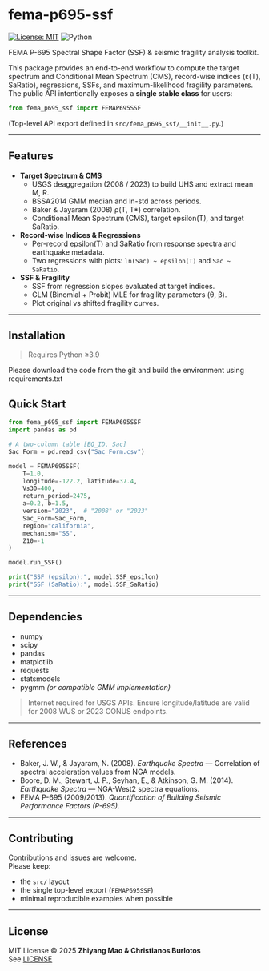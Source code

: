 # fema-p695-ssf

[![License: MIT](https://img.shields.io/badge/license-MIT-green.svg)](./LICENSE)
![Python](https://img.shields.io/badge/python-3.9%20|%203.10%20|%203.11%20|%203.12-blue)

FEMA P-695 Spectral Shape Factor (SSF) & seismic fragility analysis toolkit.

This package provides an end-to-end workflow to compute the target spectrum and Conditional Mean Spectrum (CMS), 
record-wise indices (ε(T), SaRatio), regressions, SSFs, and maximum-likelihood fragility parameters. 
The public API intentionally exposes a **single stable class** for users:

```python
from fema_p695_ssf import FEMAP695SSF
```

(Top-level API export defined in `src/fema_p695_ssf/__init__.py`.)

---

## Features

- **Target Spectrum & CMS**
  - USGS deaggregation (2008 / 2023) to build UHS and extract mean M, R.
  - BSSA2014 GMM median and ln-std across periods.
  - Baker & Jayaram (2008) ρ(T, T*) correlation.
  - Conditional Mean Spectrum (CMS), target epsilon(T), and target SaRatio.
- **Record-wise Indices & Regressions**
  - Per-record epsilon(T) and SaRatio from response spectra and earthquake metadata.
  - Two regressions with plots: `ln(Sac) ~ epsilon(T)` and `Sac ~ SaRatio`.
- **SSF & Fragility**
  - SSF from regression slopes evaluated at target indices.
  - GLM (Binomial + Probit) MLE for fragility parameters (θ, β).
  - Plot original vs shifted fragility curves.

---



## Installation

> Requires Python ≥3.9

Please download the code from the git and build the environment using requirements.txt
## Quick Start

```python
from fema_p695_ssf import FEMAP695SSF
import pandas as pd

# A two-column table [EQ_ID, Sac]
Sac_Form = pd.read_csv("Sac_Form.csv")

model = FEMAP695SSF(
    T=1.0,
    longitude=-122.2, latitude=37.4,
    Vs30=400,
    return_period=2475,
    a=0.2, b=1.5,
    version="2023",  # "2008" or "2023"
    Sac_Form=Sac_Form,
    region="california",
    mechanism="SS",
    Z10=-1
)

model.run_SSF()

print("SSF (epsilon):", model.SSF_epsilon)
print("SSF (SaRatio):", model.SSF_SaRatio)
```

---

## Dependencies

- numpy
- scipy
- pandas
- matplotlib
- requests
- statsmodels
- pygmm *(or compatible GMM implementation)*

> Internet required for USGS APIs. Ensure longitude/latitude are valid for 2008 WUS or 2023 CONUS endpoints.

---

## References

- Baker, J. W., & Jayaram, N. (2008). *Earthquake Spectra* — Correlation of spectral acceleration values from NGA models.
- Boore, D. M., Stewart, J. P., Seyhan, E., & Atkinson, G. M. (2014). *Earthquake Spectra* — NGA-West2 spectra equations.
- FEMA P-695 (2009/2013). *Quantification of Building Seismic Performance Factors (P-695)*.

---

## Contributing

Contributions and issues are welcome.  
Please keep:
- the `src/` layout
- the single top-level export (`FEMAP695SSF`)
- minimal reproducible examples when possible

---

## License

MIT License © 2025 **Zhiyang Mao & Christianos Burlotos**  
See [LICENSE](./LICENSE)
